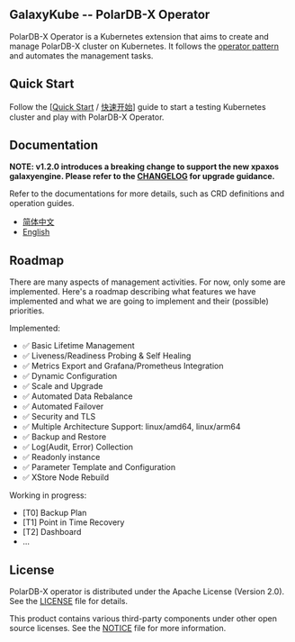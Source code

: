 GalaxyKube -- PolarDB-X Operator
---

PolarDB-X Operator is a Kubernetes extension that aims to create and manage PolarDB-X cluster on Kubernetes. It follows
the [operator pattern](https://kubernetes.io/docs/concepts/extend-kubernetes/operator/) and automates the management
tasks.

## Quick Start

Follow the [[Quick Start](./docs/en/deploy/quick-start.md) / [快速开始](https://doc.polardbx.com/quickstart/topics/quickstart-k8s.html)] guide to start a testing Kubernetes cluster and play with PolarDB-X Operator.

## Documentation

**NOTE: v1.2.0 introduces a breaking change to support the new xpaxos galaxyengine. Please refer to the [CHANGELOG](./CHANGELOG.md) for upgrade guidance.**

Refer to the documentations for more details, such as CRD definitions and operation guides.

+ [简体中文](https://doc.polardbx.com/quickstart/topics/quickstart-k8s.html)
+ [English](docs/en/index.md)

## Roadmap

There are many aspects of management activities. For now, only some are implemented. Here's a roadmap describing
what features we have implemented and what we are going to implement and their (possible) priorities.

Implemented:

+ ✅ Basic Lifetime Management
+ ✅ Liveness/Readiness Probing & Self Healing
+ ✅ Metrics Export and Grafana/Prometheus Integration
+ ✅ Dynamic Configuration
+ ✅ Scale and Upgrade
+ ✅ Automated Data Rebalance
+ ✅ Automated Failover
+ ✅ Security and TLS
+ ✅ Multiple Architecture Support: linux/amd64, linux/arm64
+ ✅ Backup and Restore
+ ✅ Log(Audit, Error) Collection
+ ✅ Readonly instance
+ ✅ Parameter Template and Configuration
+ ✅ XStore Node Rebuild

Working in progress:

+ [T0] Backup Plan
+ [T1] Point in Time Recovery
+ [T2] Dashboard
+ ...

## License

PolarDB-X operator is distributed under the Apache License (Version 2.0). See the [LICENSE](./LICENSE) file for details.

This product contains various third-party components under other open source licenses.
See the [NOTICE](./NOTICE.md) file for more information.
